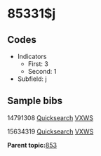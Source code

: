 # 85331$j

## Codes

-   Indicators
    -   First: 3
    -   Second: 1
-   Subfield: j

## Sample bibs

14791308 [Quicksearch](https://search.library.yale.edu/catalog/14791308) [VXWS](http://prodorbis.library.yale.edu:7014/vxws/GetHoldingsService?bibId=14791308)

15634319 [Quicksearch](https://search.library.yale.edu/catalog/15634319) [VXWS](http://prodorbis.library.yale.edu:7014/vxws/GetHoldingsService?bibId=15634319)

**Parent topic:**[853](../../tags/853/853.md)

